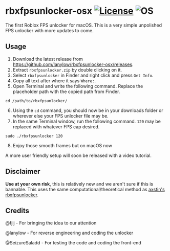 # rbxfpsunlocker-osx [![License](https://img.shields.io/badge/License-GPL3.0-green.svg)](https://github.com/lanylow/rbxfpsunlocker-osx/blob/main/LICENSE) ![OS](https://img.shields.io/badge/OS-macOS-green.svg)
The first Roblox FPS unlocker for macOS. This is a very simple unpolished FPS unlocker with more updates to come.


## Usage
1. Download the latest release from https://github.com/lanylow/rbxfpsunlocker-osx/releases.
2. Extract `rbxfpsunlocker.zip` by double clicking on it. 
3. Select `rbxfpsunlocker` in Finder and right click and press `Get Info`.
4. Copy all text after where it says `Where:`.
5. Open Terminal and write the following command. Replace the placeholder path with the copied path from Finder.

```
cd /path/to/rbxfpsunlocker/
```
6. Using the `cd` command, you should now be in your downloads folder or wherever else your FPS unlocker file may be.
7. In the same Terminal window, run the following command. `120` may be replaced with whatever FPS cap desired.
```
sudo ./rbxfpsunlocker 120
```
8. Enjoy those smooth frames but on macOS now

A more user friendly setup will soon be released with a video tutorial.

## Disclaimer
**Use at your own risk**, this is relatively new and we aren't sure if this is bannable. This uses the same computational/theoretical method as [axstin's rbxfpsunlocker](https://github.com/axstin/rbxfpsunlocker). 

## Credits
@fjij - For bringing the idea to our attention

@lanylow - For reverse engineering and coding the unlocker

@SeizureSaladd - For testing the code and coding the front-end
